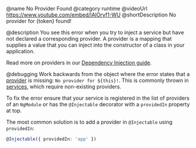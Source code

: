 @name No Provider Found
@category runtime
@videoUrl https://www.youtube.com/embed/lAlOryf1-WU
@shortDescription No provider for {token} found!

@description
You see this error when you try to inject a service but have not declared a corresponding provider. A provider is a mapping that supplies a value that you can inject into the constructor of a class in your application.

Read more on providers in our [Dependency Injection guide](guide/dependency-injection).

@debugging
Work backwards from the object where the error states that a [provider](guide/architecture-services) is missing: `No provider for ${this}!`. This is commonly thrown in [services](tutorial/toh-pt4), which require non-existing providers.

To fix the error ensure that your service is registered in the list of providers of an `NgModule` or has the `@Injectable` decorator with a `providedIn` property at top.

The most common solution is to add a provider in `@Injectable` using `providedIn`:

```typescript
@Injectable({ providedIn: 'app' })
```
